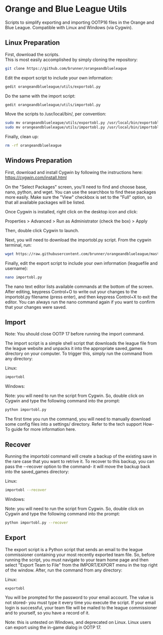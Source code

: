 # Orange and Blue League Utils

Scripts to simplify exporting and importing OOTP16 files in the Orange and Blue League.
Compatible with Linux and Windows (via Cygwin).

## Linux Preparation

First, download the scripts.  
This is most easily accomplished by simply cloning the repository:

```bash
git clone https://github.com/brunner/orangeandblueleague
```

Edit the export script to include your own information:

```bash
gedit orangeandblueleague/utils/exportobl.py
```

Do the same with the import script:

```bash
gedit orangeandblueleague/utils/importobl.py
```

Move the scripts to /usr/local/bin/, per convention:

```bash
sudo mv orangeandblueleague/utils/exportobl.py /usr/local/bin/exportobl && \
sudo mv orangeandblueleague/utils/importobl.py /usr/local/bin/importobl
```

Finally, clean up:

```bash
rm -rf orangeandblueleague
```

## Windows Preparation

First, download and install Cygwin by following the instructions here:
https://cygwin.com/install.html

On the "Select Packages" screen, you'll need to find and choose base, nano, python, and wget. You can use the searchbox to find these packages more easily. Make sure the "View" checkbox is set to the "Full" option, so that all available packages will be listed.

Once Cygwin is installed, right click on the desktop icon and click:

Properties > Advanced > Run as Administrator (check the box) > Apply

Then, double click Cygwin to launch.

Next, you will need to download the importobl.py script.
From the cygwin terminal, run:

```bash
wget https://raw.githubusercontent.com/brunner/orangeandblueleague/master/utils/importobl.py
```

Finally, edit the export script to include your own information (leaguefile and username):

```bash
nano importobl.py
```

The nano text editor lists available commands at the bottom of the screen. After editing, keypress Control+O to write out your changes to the importobl.py filename (press enter), and then keypress Control+X to exit the editor. You can always run the nano command again if you want to confirm that your changes were saved.

## Import

Note: You should close OOTP 17 before running the import command.

The import script is a simple shell script that downloads the league file from the league website and unpacks it into the appropriate saved_games directory on your computer. To trigger this, simply run the command from any directory:

Linux:

```bash
importobl
```

Windows:

Note: you will need to run the script from Cygwin. So, double click on Cygwin and type the following command into the prompt:

```bash
python importobl.py
```

The first time you run the command, you will need to manually download some config files into a settings/ directory. Refer to the tech support How-To guide for more information here.

## Recover

Running the importobl command will create a backup of the existing save in the rare case that you want to retrive it. To recover to this backup, you can pass the --recover option to the command- it will move the backup back into the saved_games directory:

Linux:

```bash
importobl --recover
```

Windows:

Note: you will need to run the script from Cygwin. So, double click on Cygwin and type the following command into the prompt:

```bash
python importobl.py --recover
```

## Export

The export script is a Python script that sends an email to the league commissioner containing your most recently exported team file. So, before running the script, you must navigate to your team home page and then select "Export Team to File" from the IMPORT/EXPORT menu in the top right of the window. After, run the command from any directory:

Linux:

```bash
exportobl
```

You will be prompted for the password to your email account. The value is not stored- you must type it every time you execute the script. If your email login is successful, your team file will be mailed to the league commissioner and to yourself, so you have a record of it.

Note: this is untested on Windows, and deprecated on Linux. Linux users can export using the in-game dialog in OOTP 17.